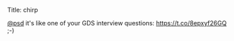 Title: chirp

<a href="http://twitter.com/psd">@psd</a> it's like one of your GDS interview questions:  <a href="https://t.co/8epxyf26GQ">https://t.co/8epxyf26GQ</a> ;-)
